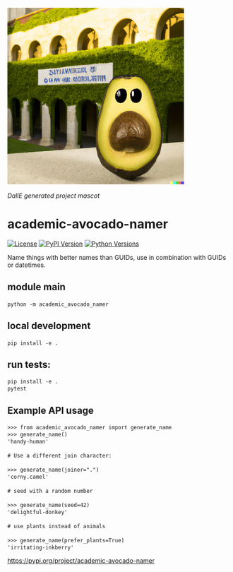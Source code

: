 ![academic avocado](https://github.com/darenr/academic-avocado-namer/blob/main/academic-avocado.png?raw=true)

*DallE generated project mascot*


# academic-avocado-namer

[![License](https://img.shields.io/badge/license-Apache-blue.svg?style=flat)](https://www.apache.org/licenses/LICENSE-2.0)
[![PyPI Version](https://img.shields.io/pypi/v/academic-avocado-namer.svg?style=flat&color=blue)](https://pypi.org/project/academic-avocado-namer)
[![Python Versions](https://img.shields.io/pypi/pyversions/academic-avocado-namer.svg?logo=python&logoColor=white&style=flat)](https://pypi.org/project/academic-avocado-namer)


Name things with better names than GUIDs, use in combination with
GUIDs or datetimes.

## module main

```
python -m academic_avocado_namer
```

## local development

```
pip install -e .
```

## run tests:

```
pip install -e .
pytest
```

## Example API usage

```
>>> from academic_avocado_namer import generate_name
>>> generate_name()
'handy-human'

# Use a different join character:

>>> generate_name(joiner=".")
'corny.camel'

# seed with a random number

>>> generate_name(seed=42)
'delightful-donkey'

# use plants instead of animals

>>> generate_name(prefer_plants=True)
'irritating-inkberry'

```

https://pypi.org/project/academic-avocado-namer